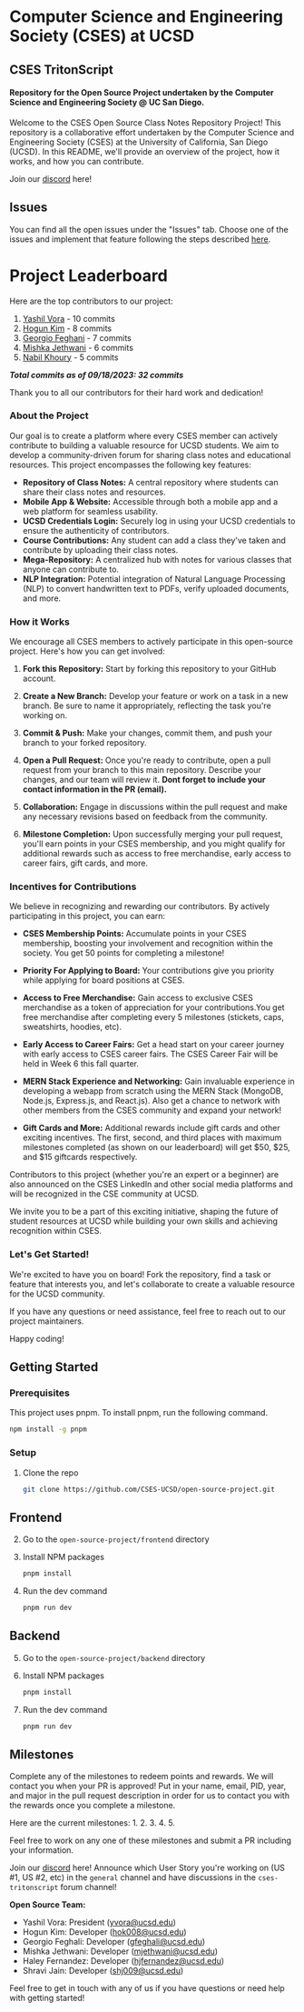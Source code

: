 # Computer Science and Engineering Society (CSES) at UCSD

## CSES TritonScript

#### Repository for the Open Source Project undertaken by the Computer Science and Engineering Society @ UC San Diego.

Welcome to the CSES Open Source Class Notes Repository Project! This repository is a collaborative effort undertaken by the Computer Science and Engineering Society (CSES) at the University of California, San Diego (UCSD). In this README, we'll provide an overview of the project, how it works, and how you can contribute.

Join our [discord](https://discord.gg/pP4B9u25Vs) here!

## Issues
You can find all the open issues under the "Issues" tab. Choose one of the issues and implement that feature following the steps described [here](#how-it-works).

# Project Leaderboard

Here are the top contributors to our project:

1. [Yashil Vora](https://github.com/yashilvora19) - 10 commits
2. [Hogun Kim](https://github.com/03hgryan) - 8 commits
3. [Georgio Feghani](link_to_contributor_3) - 7 commits
4. [Mishka Jethwani](link_to_contributor_4) - 6 commits
5. [Nabil Khoury](link_to_contributor_5) - 5 commits

***Total commits as of 09/18/2023: 32 commits***

Thank you to all our contributors for their hard work and dedication!


### About the Project

Our goal is to create a platform where every CSES member can actively contribute to building a valuable resource for UCSD students. We aim to develop a community-driven forum for sharing class notes and educational resources. This project encompasses the following key features:

- **Repository of Class Notes:** A central repository where students can share their class notes and resources.
- **Mobile App & Website:** Accessible through both a mobile app and a web platform for seamless usability.
- **UCSD Credentials Login:** Securely log in using your UCSD credentials to ensure the authenticity of contributors.
- **Course Contributions:** Any student can add a class they've taken and contribute by uploading their class notes.
- **Mega-Repository:** A centralized hub with notes for various classes that anyone can contribute to.
- **NLP Integration:** Potential integration of Natural Language Processing (NLP) to convert handwritten text to PDFs, verify uploaded documents, and more.

### How it Works

We encourage all CSES members to actively participate in this open-source project. Here's how you can get involved:

1. **Fork this Repository:** Start by forking this repository to your GitHub account.

2. **Create a New Branch:** Develop your feature or work on a task in a new branch. Be sure to name it appropriately, reflecting the task you're working on.

3. **Commit & Push:** Make your changes, commit them, and push your branch to your forked repository.

4. **Open a Pull Request:** Once you're ready to contribute, open a pull request from your branch to this main repository. Describe your changes, and our team will review it. **Dont forget to include your contact information in the PR (email).**

5. **Collaboration:** Engage in discussions within the pull request and make any necessary revisions based on feedback from the community.

6. **Milestone Completion:** Upon successfully merging your pull request, you'll earn points in your CSES membership, and you might qualify for additional rewards such as access to free merchandise, early access to career fairs, gift cards, and more.

### Incentives for Contributions

We believe in recognizing and rewarding our contributors. By actively participating in this project, you can earn:

- **CSES Membership Points:** Accumulate points in your CSES membership, boosting your involvement and recognition within the society. You get 50 points for completing a milestone!

- **Priority For Applying to Board:** Your contributions give you priority while applying for board positions at CSES.

- **Access to Free Merchandise:** Gain access to exclusive CSES merchandise as a token of appreciation for your contributions.You get free merchandise after completing every 5 milestones (stickets, caps, sweatshirts, hoodies, etc). 

- **Early Access to Career Fairs:** Get a head start on your career journey with early access to CSES career fairs. The CSES Career Fair will be held in Week 6 this fall quarter.

- **MERN Stack Experience and Networking:** Gain invaluable experience in developing a webapp from scratch using the MERN Stack (MongoDB, Node.js, Express.js, and React.js). Also get a chance to network with other members from the CSES community and expand your network!

- **Gift Cards and More:** Additional rewards include gift cards and other exciting incentives. The first, second, and third places with maximum milestones completed (as shown on our leaderboard) will get $50, $25, and $15 giftcards respectively.

Contributors to this project (whether you're an expert or a beginner) are also announced on the CSES LinkedIn and other social media platforms and will be recognized in the CSE community at UCSD. 

We invite you to be a part of this exciting initiative, shaping the future of student resources at UCSD while building your own skills and achieving recognition within CSES.

### Let's Get Started!

We're excited to have you on board! Fork the repository, find a task or feature that interests you, and let's collaborate to create a valuable resource for the UCSD community.

If you have any questions or need assistance, feel free to reach out to our project maintainers.

Happy coding!

## Getting Started

### Prerequisites

This project uses pnpm. To install pnpm, run the following command.

```sh
npm install -g pnpm
```

### Setup

1. Clone the repo

   ```sh
   git clone https://github.com/CSES-UCSD/open-source-project.git
   ```

## Frontend

2. Go to the `open-source-project/frontend` directory

3. Install NPM packages

   ```sh
   pnpm install
   ```

4. Run the dev command

   ```sh
   pnpm run dev
   ```

## Backend

5. Go to the `open-source-project/backend` directory

6. Install NPM packages

   ```sh
   pnpm install
   ```

7. Run the dev command

   ```sh
   pnpm run dev
   ```

## Milestones

Complete any of the milestones to redeem points and rewards. We will contact you when your PR is approved! Put in your name, email, PID, year, and major in the pull request description in order for us to contact you with the rewards once you complete a milestone.

Here are the current milestones:
1.
2.
3.
4.
5.

Feel free to work on any one of these milestones and submit a PR including your information. 

Join our [discord](https://discord.gg/pP4B9u25Vs) here! Announce which User Story you're working on (US #1, US #2, etc) in the `general` channel and have discussions in the `cses-tritonscript` forum channel!

**Open Source Team:**

- Yashil Vora: President (yvora@ucsd.edu)
- Hogun Kim: Developer (hok008@ucsd.edu)
- Georgio Feghali: Developer (gfeghali@ucsd.edu)
- Mishka Jethwani: Developer (mjethwani@ucsd.edu)
- Haley Fernandez: Developer (hjfernandez@ucsd.edu)
- Shravi Jain: Developer (shj009@ucsd.edu)

Feel free to get in touch with any of us if you have questions or need help with getting started!
